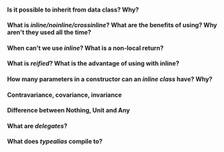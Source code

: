 #### Is it possible to inherit from data class? Why?

#### What is *inline/noinline/crossinline*? What are the benefits of using? Why aren't they used all the time? 

#### When can't we use *inline*? What is a non-local return?

#### What is *reified*? What is the advantage of using with inline?

#### How many parameters in a constructor can an *inline class* have? Why?

#### Contravariance, covariance, invariance

#### Difference between Nothing, Unit and Any

#### What are *delegates*?

#### What does _typealias_ compile to?

